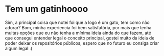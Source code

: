 # Tem um gatinhoooo

Sim, a principal coisa que notei foi que a logo é um gato, tem como não adorar?
Bom, minha experiencia foi bem satisfatória, por mais que tenha muitas opções que eu não tenha a mínima ideia ainda do que fazem, até que consegui entender legal o conceito principal, gostei muito da ideia de poder deixar os repositórios públicos, espero que no futuro eu consiga criar algum legal :)

